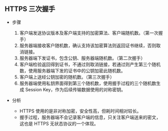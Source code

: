 ## HTTPS 三次握手
- 步骤
  1. 客户端发送协议版本及客户端支持的加密算法、客户端随机数。（第一次握手）
  2. 服务器端接收客户随机数，确认支持该加密算法则返回证书继续，否则取消链接。
  3. 服务器端下发证书，包含公钥、服务器端随机数。（第二次握手）
  4.  客户端检验返回得到证书，不通过则取消链接，若通过则产生第三个随机数，使用服务器端下发的证书中的公钥加密此随机数。
  5. 客户端上送经公钥加密的随机数。（第三次握手）
  6. 服务器端使用私钥界面得到第三个随机数，使用握手过程的三个随机数生成 Session Key，作为后续传输数据使用的对称密钥。

- 分析

  - HTTPS 使用的是非对称加密，安全性高，但耗时间相对较长。
  - 握手过程，服务器端不会记录客户端的信息，只关注客户端送来的密文，这也是 HTTPS 无状态协议的一个体现。
